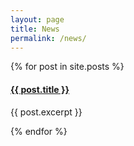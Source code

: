 ```yaml
---
layout: page
title: News
permalink: /news/
---
```


{% for post in site.posts %}
  <h4><a href="{{ post.url | relative_url }}">{{ post.title }}</a></h4>
  
  {{ post.excerpt }}

{% endfor %}
